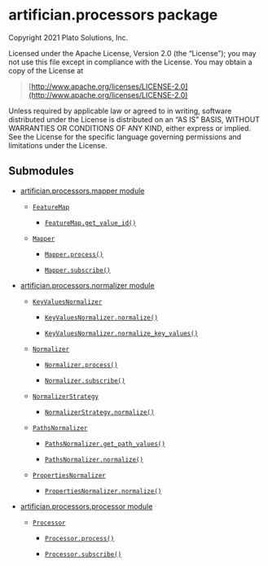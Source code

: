 # artifician.processors package

Copyright 2021 Plato Solutions, Inc.

Licensed under the Apache License, Version 2.0 (the “License”);
you may not use this file except in compliance with the License.
You may obtain a copy of the License at

> [http://www.apache.org/licenses/LICENSE-2.0](http://www.apache.org/licenses/LICENSE-2.0)

Unless required by applicable law or agreed to in writing, software
distributed under the License is distributed on an “AS IS” BASIS,
WITHOUT WARRANTIES OR CONDITIONS OF ANY KIND, either express or implied.
See the License for the specific language governing permissions and
limitations under the License.

## Submodules


* [artifician.processors.mapper module](artifician.processors.mapper.md)


    * [`FeatureMap`](artifician.processors.mapper.md#artifician.processors.mapper.FeatureMap)


        * [`FeatureMap.get_value_id()`](artifician.processors.mapper.md#artifician.processors.mapper.FeatureMap.get_value_id)


    * [`Mapper`](artifician.processors.mapper.md#artifician.processors.mapper.Mapper)


        * [`Mapper.process()`](artifician.processors.mapper.md#artifician.processors.mapper.Mapper.process)


        * [`Mapper.subscribe()`](artifician.processors.mapper.md#artifician.processors.mapper.Mapper.subscribe)


* [artifician.processors.normalizer module](artifician.processors.normalizer.md)


    * [`KeyValuesNormalizer`](artifician.processors.normalizer.md#artifician.processors.normalizer.KeyValuesNormalizer)


        * [`KeyValuesNormalizer.normalize()`](artifician.processors.normalizer.md#artifician.processors.normalizer.KeyValuesNormalizer.normalize)


        * [`KeyValuesNormalizer.normalize_key_values()`](artifician.processors.normalizer.md#artifician.processors.normalizer.KeyValuesNormalizer.normalize_key_values)


    * [`Normalizer`](artifician.processors.normalizer.md#artifician.processors.normalizer.Normalizer)


        * [`Normalizer.process()`](artifician.processors.normalizer.md#artifician.processors.normalizer.Normalizer.process)


        * [`Normalizer.subscribe()`](artifician.processors.normalizer.md#artifician.processors.normalizer.Normalizer.subscribe)


    * [`NormalizerStrategy`](artifician.processors.normalizer.md#artifician.processors.normalizer.NormalizerStrategy)


        * [`NormalizerStrategy.normalize()`](artifician.processors.normalizer.md#artifician.processors.normalizer.NormalizerStrategy.normalize)


    * [`PathsNormalizer`](artifician.processors.normalizer.md#artifician.processors.normalizer.PathsNormalizer)


        * [`PathsNormalizer.get_path_values()`](artifician.processors.normalizer.md#artifician.processors.normalizer.PathsNormalizer.get_path_values)


        * [`PathsNormalizer.normalize()`](artifician.processors.normalizer.md#artifician.processors.normalizer.PathsNormalizer.normalize)


    * [`PropertiesNormalizer`](artifician.processors.normalizer.md#artifician.processors.normalizer.PropertiesNormalizer)


        * [`PropertiesNormalizer.normalize()`](artifician.processors.normalizer.md#artifician.processors.normalizer.PropertiesNormalizer.normalize)


* [artifician.processors.processor module](artifician.processors.processor.md)


    * [`Processor`](artifician.processors.processor.md#artifician.processors.processor.Processor)


        * [`Processor.process()`](artifician.processors.processor.md#artifician.processors.processor.Processor.process)


        * [`Processor.subscribe()`](artifician.processors.processor.md#artifician.processors.processor.Processor.subscribe)
